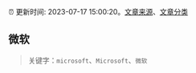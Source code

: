 :alarm_clock: 更新时间: 2023-07-17 15:00:20。[文章来源](/README.md)、[文章分类](/TAGS.md)

## 微软


> 关键字：`microsoft`、`Microsoft`、`微软`



